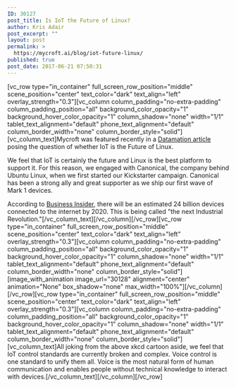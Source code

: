 ```yaml
---
ID: 30127
post_title: Is IoT the Future of Linux?
author: Kris Adair
post_excerpt: ""
layout: post
permalink: >
  https://mycroft.ai/blog/iot-future-linux/
published: true
post_date: 2017-06-21 07:50:31
---
```

[vc_row type="in_container" full_screen_row_position="middle" scene_position="center" text_color="dark" text_align="left" overlay_strength="0.3"][vc_column column_padding="no-extra-padding" column_padding_position="all" background_color_opacity="1" background_hover_color_opacity="1" column_shadow="none" width="1/1" tablet_text_alignment="default" phone_text_alignment="default" column_border_width="none" column_border_style="solid"][vc_column_text]Mycroft was featured recently in a <a href="http://www.datamation.com/open-source/is-iot-the-future-of-linux.html">Datamation article</a> posing the question of whether IoT is the Future of Linux.

We feel that IoT is certainly the future and Linux is the best platform to support it. For this reason, we engaged with Canonical, the company behind Ubuntu Linux, when we first started our Kickstarter campaign. Canonical has been a strong ally and great supporter as we ship our first wave of Mark 1 devices.

According to <a href="http://www.businessinsider.de/iot-ecosystem-internet-of-things-forecasts-and-business-opportunities-2016-2?r=US&amp;IR=T">Business Insider</a>, there will be an estimated 24 billion devices connected to the internet by 2020. This is being called "the next Industrial Revolution."[/vc_column_text][/vc_column][/vc_row][vc_row type="in_container" full_screen_row_position="middle" scene_position="center" text_color="dark" text_align="left" overlay_strength="0.3"][vc_column column_padding="no-extra-padding" column_padding_position="all" background_color_opacity="1" background_hover_color_opacity="1" column_shadow="none" width="1/1" tablet_text_alignment="default" phone_text_alignment="default" column_border_width="none" column_border_style="solid"][image_with_animation image_url="30128" alignment="center" animation="None" box_shadow="none" max_width="100%"][/vc_column][/vc_row][vc_row type="in_container" full_screen_row_position="middle" scene_position="center" text_color="dark" text_align="left" overlay_strength="0.3"][vc_column column_padding="no-extra-padding" column_padding_position="all" background_color_opacity="1" background_hover_color_opacity="1" column_shadow="none" width="1/1" tablet_text_alignment="default" phone_text_alignment="default" column_border_width="none" column_border_style="solid"][vc_column_text]All joking from the above xkcd cartoon aside, we feel that IoT control standards are currently broken and complex. Voice control is one standard to unify them all. Voice is the most natural form of human communication and enables people without technical knowledge to interact with devices.[/vc_column_text][/vc_column][/vc_row]